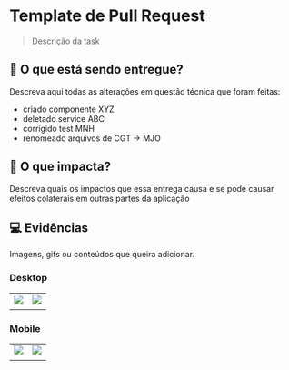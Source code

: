# Template de Pull Request

> Descrição da task

## 🛒 O que está sendo entregue?

Descreva aqui todas as alterações em questão técnica que foram feitas:

- criado componente XYZ
- deletado service ABC
- corrigido test MNH
- renomeado arquivos de CGT -> MJO

## 🧐 O que impacta?

Descreva quais os impactos que essa entrega causa e se pode causar efeitos colaterais em outras partes da aplicação

## 💻 Evidências

Imagens, gifs ou conteúdos que queira adicionar.

### Desktop
| | |
|--|--|
| <img src="https://via.placeholder.com/1200x720?text=Desktop+Screenshot"/>|<img src="https://via.placeholder.com/1200x720?text=Desktop+Screenshot"/> |  
| | | 

### Mobile
| | | 
|--|--|  
|<img src="https://via.placeholder.com/360x640?text=Mobile+Screenshot"/> | <img src="https://via.placeholder.com/360x640?text=Mobile+Screenshot"/>|
| | |